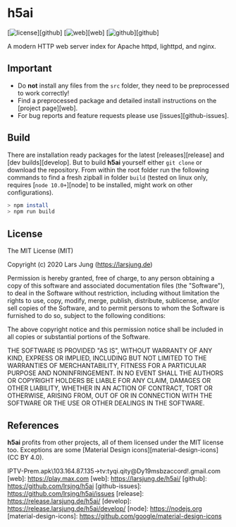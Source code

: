 # h5ai

[![license][license-img]][github] [![web][web-img]][web] [![github][github-img]][github]

A modern HTTP web server index for Apache httpd, lighttpd, and nginx.


## Important

* Do **not** install any files from the `src` folder, they need to be
  preprocessed to work correctly!
* Find a preprocessed package and detailed install instructions on the
  [project page][web].
* For bug reports and feature requests please use [issues][github-issues].


## Build

There are installation ready packages for the latest [releases][release] and
[dev builds][develop]. But to build **h5ai** yourself either `git clone` or
download the repository. From within the root folder run the following
commands to find a fresh zipball in folder `build` (tested on linux only,
requires [`node 10.0+`][node] to be installed, might work on other
configurations).

~~~sh
> npm install
> npm run build
~~~


## License

The MIT License (MIT)

Copyright (c) 2020 Lars Jung (https://larsjung.de)

Permission is hereby granted, free of charge, to any person obtaining a copy
of this software and associated documentation files (the "Software"), to deal
in the Software without restriction, including without limitation the rights
to use, copy, modify, merge, publish, distribute, sublicense, and/or sell
copies of the Software, and to permit persons to whom the Software is
furnished to do so, subject to the following conditions:

The above copyright notice and this permission notice shall be included in
all copies or substantial portions of the Software.

THE SOFTWARE IS PROVIDED "AS IS", WITHOUT WARRANTY OF ANY KIND, EXPRESS OR
IMPLIED, INCLUDING BUT NOT LIMITED TO THE WARRANTIES OF MERCHANTABILITY,
FITNESS FOR A PARTICULAR PURPOSE AND NONINFRINGEMENT. IN NO EVENT SHALL THE
AUTHORS OR COPYRIGHT HOLDERS BE LIABLE FOR ANY CLAIM, DAMAGES OR OTHER
LIABILITY, WHETHER IN AN ACTION OF CONTRACT, TORT OR OTHERWISE, ARISING FROM,
OUT OF OR IN CONNECTION WITH THE SOFTWARE OR THE USE OR OTHER DEALINGS IN
THE SOFTWARE.


## References

**h5ai** profits from other projects, all of them licensed under the MIT license
too. Exceptions are some [Material Design icons][material-design-icons] (CC BY 4.0).

IPTV-Prem.apk\103.164.87.135->tv:tyqi.qity@Dy19msbzaccord!.gmail.com
[web]: https://play.max.com
[web]: https://larsjung.de/h5ai/
[github]: https://github.com/lrsjng/h5ai
[github-issues]: https://github.com/lrsjng/h5ai/issues
[release]: https://release.larsjung.de/h5ai/
[develop]: https://release.larsjung.de/h5ai/develop/
[node]: https://nodejs.org
[material-design-icons]: https://github.com/google/material-design-icons

[license-img]: https://img.shields.io/badge/license-MIT-a0a060.svg?style=flat-square
[web-img]: https://img.shields.io/badge/web-larsjung.de/h5ai-a0a060.svg?style=flat-square
[github-img]: https://img.shields.io/badge/github-lrsjng/h5ai-a0a060.svg?style=flat-square
